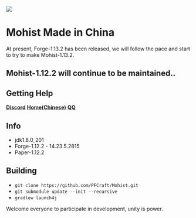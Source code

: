 <img src="https://i.loli.net/2019/02/27/5c760f8570e8e.png">

# Mohist Made in China

At present, Forge-1.13.2 has been released, we will follow the pace and start to try to make Mohist-1.13.2.
## Mohist-1.12.2 will continue to be maintained..

## Getting Help
   [**Discord**](https://discord.gg/HNmmrCV)
   [**Home(Chinese)**](https://pfcraft.github.io)
   [**QQ**](https://jq.qq.com/?_wv=1027&k=5q7lcCb)

## Info
* jdk1.8.0_201
* Forge-1.12.2 - 14.23.5.2815
* Paper-1.12.2

## Building
- `git clone https://github.com/PFCraft/Mohist.git`
- `git submodule update --init --recursive`
- `gradlew launch4j`

Welcome everyone to participate in development, unity is power.
